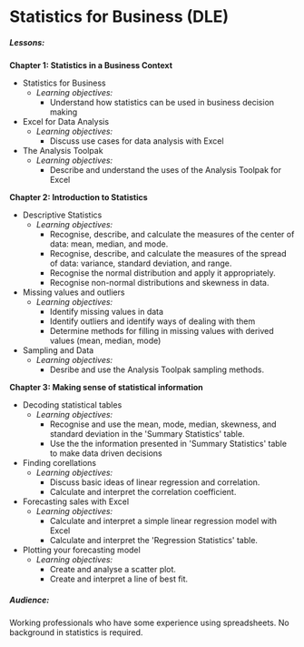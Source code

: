 # Statistics for Business (DLE)

##### Lessons:
**Chapter 1: Statistics in a Business Context**
- Statistics for Business
    - _Learning objectives:_ 
      - Understand how statistics can be used in business decision making
- Excel for Data Analysis
    - _Learning objectives:_ 
      - Discuss use cases for data analysis with Excel
- The Analysis Toolpak
     - _Learning objectives:_  
       - Describe and understand the uses of the Analysis Toolpak for Excel
      
**Chapter 2: Introduction to Statistics**
  - Descriptive Statistics
    - _Learning objectives:_ 
      - Recognise, describe, and calculate the measures of the center of data: mean, median, and mode.
      - Recognise, describe, and calculate the measures of the spread of data: variance, standard deviation, and range.
      - Recognise the normal distribution and apply it appropriately.
      - Recognise non-normal distributions and skewness in data. 
  - Missing values and outliers
    - _Learning objectives:_ 
      - Identify missing values in data
      - Identify outliers and identify ways of dealing with them
      - Determine methods for filling in missing values with derived values (mean, median, mode)
  - Sampling and Data
    - _Learning objectives:_ 
      - Desribe and use the Analysis Toolpak sampling methods.

**Chapter 3: Making sense of statistical information**
- Decoding statistical tables
    - _Learning objectives:_ 
        - Recognise and use the mean, mode, median, skewness, and standard deviation in the 'Summary Statistics' table.
        - Use the the information presented in 'Summary Statistics' table to make data driven decisions
- Finding corellations
    - _Learning objectives:_ 
      - Discuss basic ideas of linear regression and correlation.
      - Calculate and interpret the correlation coefficient.
- Forecasting sales with Excel
    - _Learning objectives:_ 
      - Calculate and interpret a simple linear regression model with Excel
      - Calculate and interpret the 'Regression Statistics' table.
 - Plotting your forecasting model
    - _Learning objectives:_ 
      - Create and analyse a scatter plot.
      - Create and interpret a line of best fit.

##### Audience: 
Working professionals who have some experience using spreadsheets. No background in statistics is required.  






